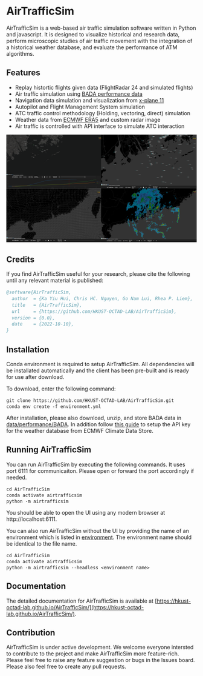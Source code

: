 # AirTrafficSim





AirTrafficSim is a web-based air traffic simulation software written in Python and javascript. It is designed to visualize historical and research data, perform microscopic studies of air traffic movement with the integration of a historical weather database, and evaluate the performance of ATM algorithms.

## Features

- Replay histortic flights given data (FlightRadar 24 and simulated flights)
- Air traffic simulation using [BADA performance data](https://www.eurocontrol.int/model/bada)
- Navigation data simulation and visualization from [x-plane 11](https://developer.x-plane.com/docs/data-development-documentation/)
- Autopilot and Flight Management System simulation
- ATC traffic control methodology (Holding, vectoring, direct) simulation
- Weather data from [ECMWF ERA5](https://cds.climate.copernicus.eu/cdsapp#!/dataset/reanalysis-era5-pressure-levels?tab=overview) and custom radar image
- Air traffic is controlled with API interface to simulate ATC interaction

![AirTrafficSim](docs/source/images/UI_features.png)






## Credits

If you find AirTrafficSim useful for your research, please cite the following until any relevant material is published:

```bibtex
@software{AirTrafficSim,
  author  = {Ka Yiu Hui, Chris HC. Nguyen, Go Nam Lui, Rhea P. Liem},
  title   = {AirTrafficSim},
  url     = {https://github.com/HKUST-OCTAD-LAB/AirTrafficSim},
  version = {0.0},
  date    = {2022-10-10},
}
```

## Installation

Conda environment is required to setup AirTrafficSim. All dependencies will be installated automatically and the client has been pre-built and is ready for use after download.

To download, enter the following command:




```
git clone https://github.com/HKUST-OCTAD-LAB/AirTrafficSim.git
conda env create -f environment.yml
```

After installation, please also download, unzip, and store BADA data in [data/performance/BADA](data/performance/BADA/). In addition follow [this guide](https://cds.climate.copernicus.eu/api-how-to) to setup the API key for the weather database from ECMWF Climate Data Store.


## Running AirTrafficSim

You can run AirTrafficSim by executing the following commands. It uses port 6111 for communicaiton. Please open or forward the port accordingly if needed.

```
cd AirTrafficSim
conda activate airtrafficsim
python -m airtrafficsim
```

You should be able to open the UI using any modern browser at http://localhost:6111.


You can also run AirTrafficSim without the UI by providing the name of an environment which is listed in [environment](environment/). The environment name should be identical to the file name.

```
cd AirTrafficSim
conda activate airtrafficsim
python -m airtrafficsim --headless <environment name>
```

## Documentation

The detailed documentation for AirTrafficSim is available at [https://hkust-octad-lab.github.io/AirTrafficSim/](https://hkust-octad-lab.github.io/AirTrafficSim/).

## Contribution

AirTrafficSim is under active development. We welcome everyone intersted to contribute to the project and make AirTrafficSim more feature-rich. Please feel free to raise any feature suggestion or bugs in the Issues board. Please also feel free to create any pull requests.
